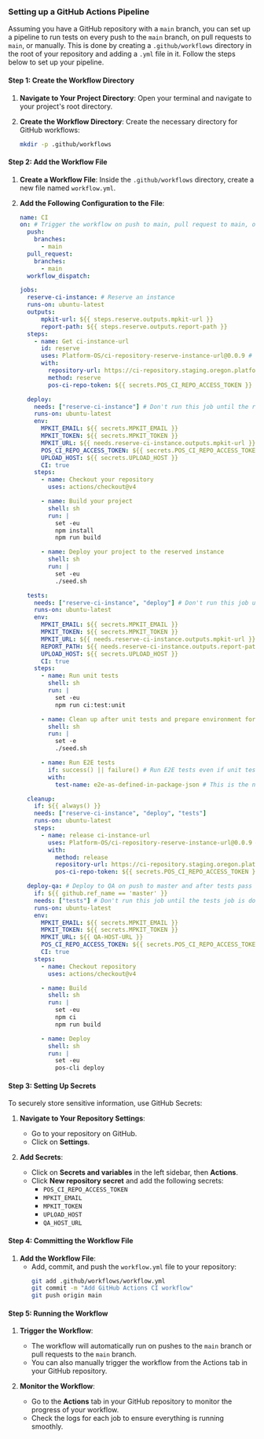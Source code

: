### Setting up a GitHub Actions Pipeline

Assuming you have a GitHub repository with a `main` branch, you can set up a pipeline to run tests on every push to the `main` branch, on pull requests to `main`, or manually. This is done by creating a `.github/workflows` directory in the root of your repository and adding a `.yml` file in it. Follow the steps below to set up your pipeline.

#### Step 1: Create the Workflow Directory

1. **Navigate to Your Project Directory**:
   Open your terminal and navigate to your project's root directory.

2. **Create the Workflow Directory**:
   Create the necessary directory for GitHub workflows:
   ```bash
   mkdir -p .github/workflows
   ```

#### Step 2: Add the Workflow File

1. **Create a Workflow File**:
   Inside the `.github/workflows` directory, create a new file named `workflow.yml`.

2. **Add the Following Configuration to the File**:
   ```yaml
   name: CI
   on: # Trigger the workflow on push to main, pull request to main, or manual trigger
     push:
       branches:
         - main
     pull_request:
       branches:
         - main
     workflow_dispatch:

   jobs:
     reserve-ci-instance: # Reserve an instance
     runs-on: ubuntu-latest
     outputs:
         mpkit-url: ${{ steps.reserve.outputs.mpkit-url }}
         report-path: ${{ steps.reserve.outputs.report-path }}
     steps:
       - name: Get ci-instance-url
         id: reserve
         uses: Platform-OS/ci-repository-reserve-instance-url@0.0.9 # Use our custom action to reserve an instance
         with:
           repository-url: https://ci-repository.staging.oregon.platform-os.com
           method: reserve
           pos-ci-repo-token: ${{ secrets.POS_CI_REPO_ACCESS_TOKEN }}

     deploy:
       needs: ["reserve-ci-instance"] # Don't run this job until the reserve-ci-instance job is done
       runs-on: ubuntu-latest
       env:
         MPKIT_EMAIL: ${{ secrets.MPKIT_EMAIL }}
         MPKIT_TOKEN: ${{ secrets.MPKIT_TOKEN }}
         MPKIT_URL: ${{ needs.reserve-ci-instance.outputs.mpkit-url }}
         POS_CI_REPO_ACCESS_TOKEN: ${{ secrets.POS_CI_REPO_ACCESS_TOKEN }}
         UPLOAD_HOST: ${{ secrets.UPLOAD_HOST }}
         CI: true
       steps:
         - name: Checkout your repository
           uses: actions/checkout@v4

         - name: Build your project
           shell: sh
           run: |
             set -eu
             npm install
             npm run build

         - name: Deploy your project to the reserved instance
           shell: sh
           run: |
             set -eu
             ./seed.sh

     tests:
       needs: ["reserve-ci-instance", "deploy"] # Don't run this job until both the reserve-ci-instance and deploy jobs are done
       runs-on: ubuntu-latest
       env:
         MPKIT_EMAIL: ${{ secrets.MPKIT_EMAIL }}
         MPKIT_TOKEN: ${{ secrets.MPKIT_TOKEN }}
         MPKIT_URL: ${{ needs.reserve-ci-instance.outputs.mpkit-url }}
         REPORT_PATH: ${{ needs.reserve-ci-instance.outputs.report-path }}
         UPLOAD_HOST: ${{ secrets.UPLOAD_HOST }}
         CI: true
       steps:
         - name: Run unit tests
           shell: sh
           run: |
             set -eu
             npm run ci:test:unit

         - name: Clean up after unit tests and prepare environment for E2E tests
           shell: sh
           run: |
             set -e
             ./seed.sh

         - name: Run E2E tests
           if: success() || failure() # Run E2E tests even if unit tests fail, this will allow you to get feedback on the E2E tests
           with:
             test-name: e2e-as-defined-in-package-json # This is the name of the script that runs your E2E tests

     cleanup:
       if: ${{ always() }}
       needs: ["reserve-ci-instance", "deploy", "tests"]
       runs-on: ubuntu-latest
       steps:
         - name: release ci-instance-url
           uses: Platform-OS/ci-repository-reserve-instance-url@0.0.9 # Use our custom action to release the instance
           with:
             method: release
             repository-url: https://ci-repository.staging.oregon.platform-os.com
             pos-ci-repo-token: ${{ secrets.POS_CI_REPO_ACCESS_TOKEN }}

     deploy-qa: # Deploy to QA on push to master and after tests pass
       if: ${{ github.ref_name == 'master' }}
       needs: ["tests"] # Don't run this job until the tests job is done and successful
       runs-on: ubuntu-latest
       env:
         MPKIT_EMAIL: ${{ secrets.MPKIT_EMAIL }}
         MPKIT_TOKEN: ${{ secrets.MPKIT_TOKEN }}
         MPKIT_URL: ${{ QA-HOST-URL }}
         POS_CI_REPO_ACCESS_TOKEN: ${{ secrets.POS_CI_REPO_ACCESS_TOKEN }}
         CI: true
       steps:
         - name: Checkout repository
           uses: actions/checkout@v4

         - name: Build
           shell: sh
           run: |
             set -eu
             npm ci
             npm run build

         - name: Deploy
           shell: sh
           run: |
             set -eu
             pos-cli deploy
   ```

#### Step 3: Setting Up Secrets

To securely store sensitive information, use GitHub Secrets:

1. **Navigate to Your Repository Settings**:
   - Go to your repository on GitHub.
   - Click on **Settings**.

2. **Add Secrets**:
   - Click on **Secrets and variables** in the left sidebar, then **Actions**.
   - Click **New repository secret** and add the following secrets:
     - `POS_CI_REPO_ACCESS_TOKEN`
     - `MPKIT_EMAIL`
     - `MPKIT_TOKEN`
     - `UPLOAD_HOST`
     - `QA_HOST_URL`

#### Step 4: Committing the Workflow File

1. **Add the Workflow File**:
   - Add, commit, and push the `workflow.yml` file to your repository:
     ```bash
     git add .github/workflows/workflow.yml
     git commit -m "Add GitHub Actions CI workflow"
     git push origin main
     ```

#### Step 5: Running the Workflow

1. **Trigger the Workflow**:
   - The workflow will automatically run on pushes to the `main` branch or pull requests to the `main` branch.
   - You can also manually trigger the workflow from the Actions tab in your GitHub repository.

2. **Monitor the Workflow**:
   - Go to the **Actions** tab in your GitHub repository to monitor the progress of your workflow.
   - Check the logs for each job to ensure everything is running smoothly.